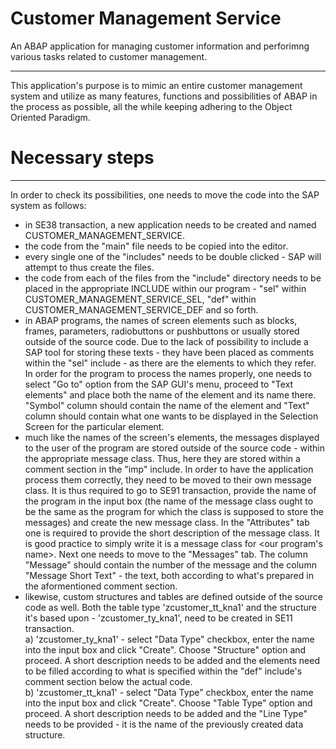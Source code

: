 # Customer Management Service
An ABAP application for managing customer information and perforimng various tasks related to customer management.

---
This application's purpose is to mimic an entire customer management system and utilize as many features, functions and possibilities of ABAP in the process as possible,
all the while keeping adhering to the Object Oriented Paradigm.

# Necessary steps

---
In order to check its possibilities, one needs to move the code into the SAP system as follows:
- in SE38 transaction, a new application needs to be created and named CUSTOMER_MANAGEMENT_SERVICE.
- the code from the "main" file needs to be copied into the editor.
- every single one of the "includes" needs to be double clicked - SAP will attempt to thus create the files.
- the code from each of the files from the "include" directory needs to be placed in the appropriate INCLUDE within our program - "sel" within CUSTOMER_MANAGEMENT_SERVICE_SEL, "def" within CUSTOMER_MANAGEMENT_SERVICE_DEF and so forth. 
- in ABAP programs, the names of screen elements such as blocks, frames, parameters, radiobuttons or pushbuttons or usually stored outside of the source code. Due to the lack of possibility to include a SAP tool for storing these texts - they have been placed as comments within the "sel" include - as there are the elements to which they refer. In order for the program to process the names properly, one needs to select "Go to" option from the SAP GUI's menu, proceed to "Text elements" and place both the name of the element and its name there. "Symbol" column should contain the name of the element and "Text" column should contain what one wants to be displayed in the Selection Screen for the particular element.
- much like the names of the screen's elements, the messages displayed to the user of the program are stored outside of the source code - within the appropriate message class. Thus, here they are stored within a comment section in the "imp" include. In order to have the application process them correctly, they need to be moved to their own message class. It is thus required to go to SE91 transaction, provide the name of the program in the input box (the name of the message class ought to be the same as the program for which the class is supposed to store the messages) and create the new message class. In the "Attributes" tab one is required to provide the short description of the message class. It is good practice to simply write it is a message class for <our program's name>. Next one needs to move to the "Messages" tab. The column "Message" should contain the number of the message and the column "Message Short Text" - the text, both according to what's prepared in the aformentioned comment section.
- likewise, custom structures and tables are defined outside of the source code as well. Both the table type 'zcustomer_tt_kna1' and the structure it's based upon - 'zcustomer_ty_kna1', need to be created in SE11 transaction. <br />
a) 'zcustomer_ty_kna1' - select "Data Type" checkbox, enter the name into the input box and click "Create". Choose "Structure" option and proceed. A short description needs to be added and the elements need to be filled according to what is specified within the "def" include's comment section below the actual code. <br />
b) 'zcustomer_tt_kna1' - select "Data Type" checkbox, enter the name into the input box and click "Create". Choose "Table Type" option and proceed. A short description needs to be added and the "Line Type" needs to be provided - it is the name of the previously created data structure.
